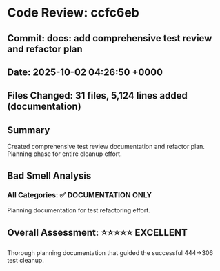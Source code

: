 # Code Review: ccfc6eb
## Commit: docs: add comprehensive test review and refactor plan
## Date: 2025-10-02 04:26:50 +0000
## Files Changed: 31 files, 5,124 lines added (documentation)

## Summary
Created comprehensive test review documentation and refactor plan. Planning phase for entire cleanup effort.

## Bad Smell Analysis
### All Categories: ✅ DOCUMENTATION ONLY
Planning documentation for test refactoring effort.

## Overall Assessment: ⭐⭐⭐⭐⭐ EXCELLENT
Thorough planning documentation that guided the successful 444→306 test cleanup.
